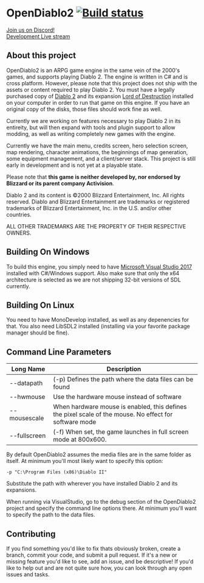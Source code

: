 # OpenDiablo2 [![Build status](https://ci.appveyor.com/api/projects/status/jx83as0ku784r5vh?svg=true)](https://ci.appveyor.com/project/essial/opendiablo2)

[Join us on Discord!](https://discord.gg/pRy8tdc)\
[Development Live stream](https://www.twitch.tv/essial/)

## About this project

OpenDiablo2 is an ARPG game engine in the same vein of the 2000's games, and supports playing Diablo 2. The engine is written in C# and is cross platform. However, please note that this project does not ship with the assets or content required to play Diablo 2. You must have a legally purchased copy of [Diablo 2](https://us.shop.battle.net/en-us/product/diablo-ii) and its expansion [Lord of Destruction](https://us.shop.battle.net/en-us/product/diablo-ii-lord-of-destruction) installed on your computer in order to run that game on this engine. If you have an original copy of the disks, those files should work fine as well.

Currently we are working on features necessary to play Diablo 2 in its entireity, but will then expand with tools and plugin support to allow modding, as well as writing completely new games with the engine.

Currently we have the main menu, credits screen, hero selection screen, map rendering, character animations, the beginnings of map generation, some equipment management, and a client/server stack. This project is still early in development and is not yet at a playable state.

Please note that **this game is neither developed by, nor endorsed by Blizzard or its parent company Activision**.

Diablo 2 and its content is ©2000 Blizzard Entertainment, Inc. All rights reserved. Diablo and Blizzard Entertainment are trademarks or registered trademarks of Blizzard Entertainment, Inc. in the U.S. and/or other countries.

ALL OTHER TRADEMARKS ARE THE PROPERTY OF THEIR RESPECTIVE OWNERS.

## Building On Windows
To build this engine, you simply need to have [Microsoft Visual Studio 2017](https://visualstudio.microsoft.com/downloads/) installed with C#/Windows support. Also make sure that only the x64 architecture is selected as we are not shipping 32-bit versions of SDL currently.

## Building On Linux
You need to have MonoDevelop installed, as well as any depenencies for that. You also need LibSDL2 installed (installing via your favorite package manager should be fine).

## Command Line Parameters
| Long Name    | Description                                                  |
| ------------ | ------------------------------------------------------------ |
| --datapath   | (-p) Defines the path where the data files can be found      |
| --hwmouse    | Use the hardware mouse instead of software                   |
| --mousescale | When hardware mouse is enabled, this defines the pixel scale of the mouse. No effect for software mode |
| --fullscreen | (-f) When set, the game launches in full screen mode at 800x600. |

By default OpenDiablo2 assumes the media files are in the same folder as itself. At minimum you'll most likely want to specify this option:

```-p "C:\Program Files (x86)\Diablo II"```

Substitute the path with wherever you have installed Diablo 2 and its expansions.

When running via VisualStudio, go to the debug section of the OpenDiablo2 project and specify the command line options there. At minimum you'll want to specify the path to the data files.



## Contributing
If you find something you'd like to fix thats obviously broken, create a branch, commit your code, and submit a pull request. If it's a new or missing feature you'd like to see, add an issue, and be descriptive! 
If you'd like to help out and are not quite sure how, you can look through any open issues and tasks.
